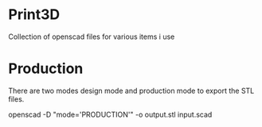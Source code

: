 # Print3D
Collection of openscad files for various items i use

# Production

There are two modes design mode and production mode to export the STL files.

openscad -D "mode='PRODUCTION'"  -o output.stl input.scad

